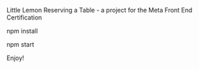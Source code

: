 Little Lemon Reserving a Table - a project for the Meta Front End Certification

npm install

npm start

Enjoy!